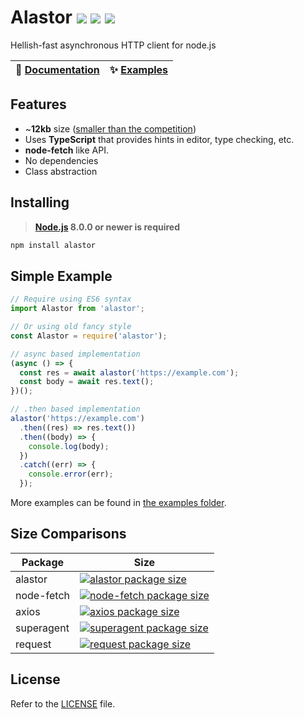 # Alastor <img src="https://badgen.net/npm/v/alastor?color=red&style=flat"> <img src="https://badgen.net/npm/dt/alastor?color=red&style=flat"> <img src="https://badgen.net/packagephobia/install/alastor?color=red&style=flat">

Hellish-fast asynchronous HTTP client for node.js

| 📖 [Documentation](https://alastor.js.org/globals) | ✨ [Examples](https://github.com/aidenybai/alastor/tree/master/examples) |
| -------------------------------------------------- | ------------------------------------------------------------------------ |


## Features

- ~**12kb** size ([smaller than the competition](#size-comparisons))
- Uses **TypeScript** that provides hints in editor, type checking, etc.
- **node-fetch** like API.
- No dependencies
- Class abstraction

## Installing

> **[Node.js](https://nodejs.org/) 8.0.0 or newer is required**

```bash
npm install alastor
```

## Simple Example

```js
// Require using ES6 syntax
import Alastor from 'alastor';

// Or using old fancy style
const Alastor = require('alastor');

// async based implementation
(async () => {
  const res = await alastor('https://example.com');
  const body = await res.text();
})();

// .then based implementation
alastor('https://example.com')
  .then((res) => res.text())
  .then((body) => {
    console.log(body);
  })
  .catch((err) => {
    console.error(err);
  });
```

More examples can be found in [the examples folder](https://github.com/aidenybai/alastor/tree/master/examples).

## Size Comparisons

| Package    | Size                                                                                                                            |
| ---------- | ------------------------------------------------------------------------------------------------------------------------------- |
| alastor    | [![alastor package size](https://packagephobia.now.sh/badge?p=alastor)](https://packagephobia.now.sh/result?p=alastor)          |
| node-fetch | [![node-fetch package size](https://packagephobia.now.sh/badge?p=node-fetch)](https://packagephobia.now.sh/result?p=node-fetch) |
| axios      | [![axios package size](https://packagephobia.now.sh/badge?p=axios)](https://packagephobia.now.sh/result?p=axios)                |
| superagent | [![superagent package size](https://packagephobia.now.sh/badge?p=superagent)](https://packagephobia.now.sh/result?p=superagent) |
| request    | [![request package size](https://packagephobia.now.sh/badge?p=request)](https://packagephobia.now.sh/result?p=request)          |

## License

Refer to the [LICENSE](LICENSE) file.

